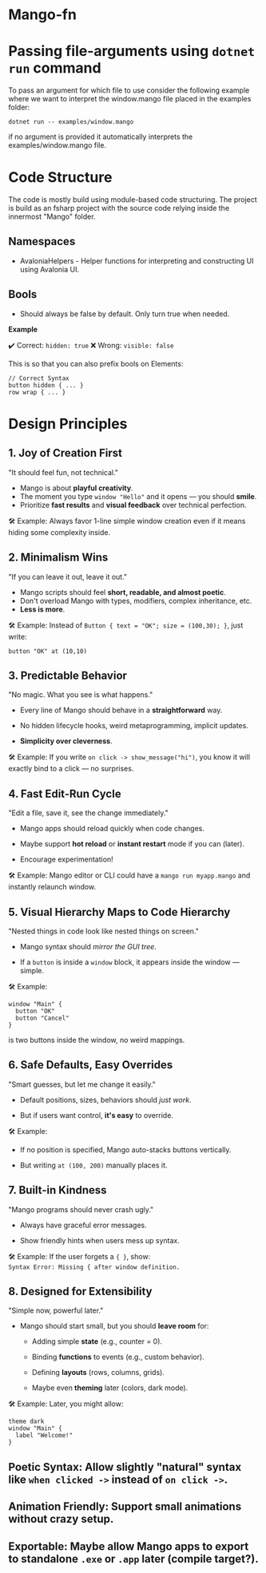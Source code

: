 # Mango-fn

# Passing file-arguments using `dotnet run` command
To pass an argument for which file to use consider the following example where we want to interpret
the window.mango file placed in the examples folder:
```
dotnet run -- examples/window.mango
```
if no argument is provided it automatically interprets the examples/window.mango file.
# Code Structure
The code is mostly build using module-based code structuring. The project is build as an fsharp project with the source code relying inside the innermost "Mango" folder.

## Namespaces
- AvaloniaHelpers - Helper functions for interpreting and constructing UI using Avalonia UI.

## Bools

- Should always be false by default. Only turn true when needed.

**Example**

✔️ Correct: `hidden: true`
❌ Wrong: `visible: false`

This is so that you can also prefix bools on Elements:

```mango
// Correct Syntax
button hidden { ... }
row wrap { ... }
```

# Design Principles
## 1. Joy of Creation First
"It should feel fun, not technical."

- Mango is about **playful creativity**.
- The moment you type `window "Hello"` and it opens — you should **smile**.
- Prioritize **fast results** and **visual feedback** over technical perfection.

🛠️ Example: Always favor 1-line simple window creation even if it means hiding some complexity inside.

## 2. Minimalism Wins
"If you can leave it out, leave it out."

- Mango scripts should feel **short, readable, and almost poetic**.
- Don't overload Mango with types, modifiers, complex inheritance, etc.
- **Less is more**.

🛠️ Example: Instead of `Button { text = "OK"; size = (100,30); }`, just write:

```mango
button "OK" at (10,10)
```
## 3. Predictable Behavior
"No magic. What you see is what happens."

- Every line of Mango should behave in a **straightforward** way.

- No hidden lifecycle hooks, weird metaprogramming, implicit updates.

- **Simplicity over cleverness**.

🛠️ Example: If you write `on click -> show_message("hi")`, you know it will exactly bind to a click — no surprises.

## 4. Fast Edit-Run Cycle
"Edit a file, save it, see the change immediately."

- Mango apps should reload quickly when code changes.

- Maybe support **hot reload** or **instant restart** mode if you can (later).

- Encourage experimentation!

🛠️ Example: Mango editor or CLI could have a `mango run myapp.mango` and instantly relaunch window.

## 5. Visual Hierarchy Maps to Code Hierarchy
"Nested things in code look like nested things on screen."

- Mango syntax should *mirror the GUI tree*.

- If a `button` is inside a `window` block, it appears inside the window — simple.

🛠️ Example:
```mango
window "Main" {
  button "OK"
  button "Cancel"
}
```
is two buttons inside the window, no weird mappings.

## 6. Safe Defaults, Easy Overrides
"Smart guesses, but let me change it easily."

- Default positions, sizes, behaviors should *just work*.

- But if users want control, **it's easy** to override.

🛠️ Example:

- If no position is specified, Mango auto-stacks buttons vertically.

- But writing `at (100, 200)` manually places it.

## 7. Built-in Kindness
"Mango programs should never crash ugly."

- Always have graceful error messages.

- Show friendly hints when users mess up syntax.

🛠️ Example: If the user forgets a `{ }`, show:\
`Syntax Error: Missing { after window definition.`

## 8. Designed for Extensibility
"Simple now, powerful later."

- Mango should start small, but you should **leave room** for:

    - Adding simple **state** (e.g., counter = 0).

    - Binding **functions** to events (e.g., custom behavior).

    - Defining **layouts** (rows, columns, grids).

    - Maybe even **theming** later (colors, dark mode).

🛠️ Example:
Later, you might allow:

```mango
theme dark
window "Main" {
  label "Welcome!"
}
```
## **Poetic Syntax:** Allow slightly "natural" syntax like `when clicked ->` instead of `on click ->`.

## **Animation Friendly:** Support small animations without crazy setup.

## **Exportable:** Maybe allow Mango apps to export to standalone `.exe` or `.app` later (compile target?).